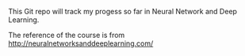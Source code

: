 This Git repo will track my progess so far in Neural Network and Deep Learning. 

The reference of the course is from http://neuralnetworksanddeeplearning.com/
